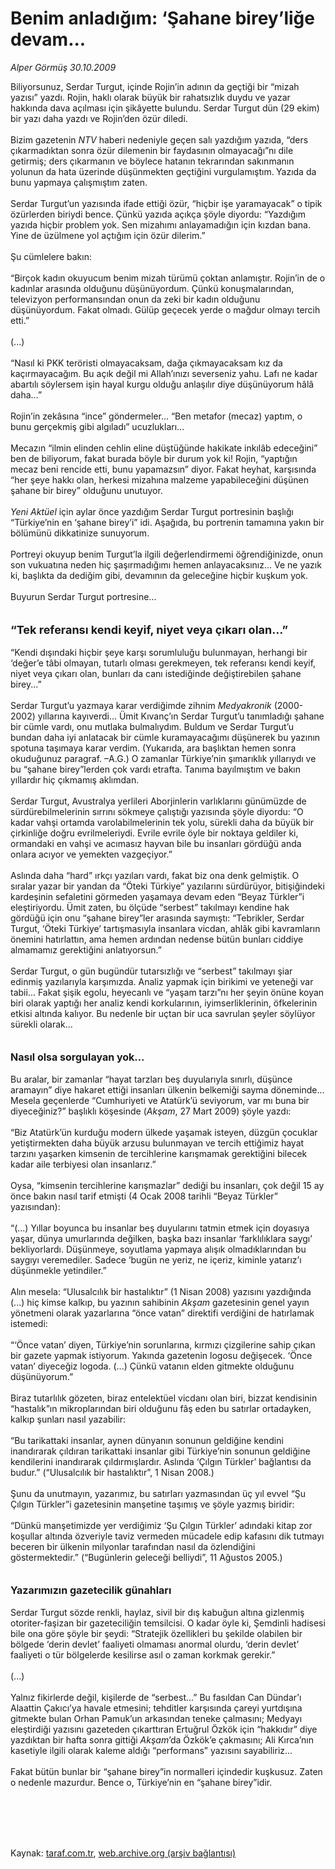 # Benim anladığım: ‘Şahane birey’liğe devam...

*Alper Görmüş 30.10.2009*

<div class="taraf_structure_2col_1zq">
<div class="margen_n">



 <p>Biliyorsunuz, Serdar Turgut, içinde Rojin’in adının da geçtiği bir “mizah yazısı” yazdı. Rojin, haklı olarak büyük bir rahatsızlık duydu ve yazar hakkında dava açılması için şikâyette bulundu. Serdar Turgut dün (29 ekim) bir yazı daha yazdı ve Rojin’den özür diledi. <br/><br/>Bizim gazetenin <i>NTV</i> haberi nedeniyle geçen salı yazdığım yazıda, “ders çıkarmadıktan sonra özür dilemenin bir faydasının olmayacağı”nı dile getirmiş; ders çıkarmanın ve böylece hatanın tekrarından sakınmanın yolunun da hata üzerinde düşünmekten geçtiğini vurgulamıştım.<b> </b>Yazıda da bunu yapmaya çalışmıştım zaten. <br/><br/>Serdar Turgut’un yazısında ifade ettiği özür, “hiçbir işe yaramayacak” o tipik özürlerden biriydi bence. Çünkü yazıda açıkça şöyle diyordu: “Yazdığım yazıda hiçbir problem yok. Sen mizahımı anlayamadığın için kızdan bana. Yine de üzülmene yol açtığım için özür dilerim.” <br/><br/>Şu cümlelere bakın: <br/><br/>“Birçok kadın okuyucum benim mizah türümü çoktan anlamıştır. Rojin’in de o kadınlar arasında olduğunu düşünüyordum. Çünkü konuşmalarından, televizyon performansından onun da zeki bir kadın olduğunu düşünüyordum. Fakat olmadı. Gülüp geçecek yerde o mağdur olmayı tercih etti.” <br/><br/>(...) <br/><br/>“Nasıl ki PKK teröristi olmayacaksam, dağa çıkmayacaksam kız da kaçırmayacağım. Bu açık değil mi Allah’ınızı severseniz yahu. Lafı ne kadar abartılı söylersem işin hayal kurgu olduğu anlaşılır diye düşünüyorum hâlâ daha...” <br/><br/>Rojin’in zekâsına “ince” göndermeler... “Ben metafor (mecaz) yaptım, o bunu gerçekmiş gibi algıladı” ucuzlukları... <br/><br/>Mecazın “ilmin elinden cehlin eline düştüğünde hakikate inkılâb edeceğini” ben de biliyorum, fakat burada böyle bir durum yok ki! Rojin, “yaptığın mecaz beni rencide etti, bunu yapamazsın” diyor. Fakat heyhat, karşısında “her şeye hakkı olan, herkesi mizahına malzeme yapabileceğini düşünen şahane bir birey” olduğunu unutuyor.<i> <br/><br/>Yeni Aktüel</i> için aylar önce yazdığım Serdar Turgut portresinin başlığı “Türkiye’nin en ‘şahane birey’i” idi. Aşağıda, bu portrenin tamamına yakın bir bölümünü dikkatinize sunuyorum. <br/><br/>Portreyi okuyup benim Turgut’la ilgili değerlendirmemi öğrendiğinizde, onun son vukuatına neden hiç şaşırmadığımı hemen anlayacaksınız... Ve ne yazık ki, başlıkta da dediğim gibi, devamının da geleceğine hiçbir kuşkum yok. <br/><br/>Buyurun Serdar Turgut portresine...<b> <br/><br/><br/><font size="4">“Tek referansı kendi keyif, niyet veya çıkarı olan...”</font></b> <br/><br/>“Kendi dışındaki hiçbir şeye karşı sorumluluğu bulunmayan, herhangi bir ‘değer’e tâbi olmayan, tutarlı olması gerekmeyen, tek referansı kendi keyif, niyet veya çıkarı olan, bunları da canı istediğinde değiştirebilen şahane birey...” <br/><br/>Serdar Turgut’u yazmaya karar verdiğimde zihnim <i>Medyakronik</i> (2000-2002) yıllarına kayıverdi... Ümit Kıvanç’ın Serdar Turgut’u tanımladığı şahane bir cümle vardı, onu mutlaka bulmalıydım. Buldum ve Serdar Turgut’u bundan daha iyi anlatacak bir cümle kuramayacağımı düşünerek bu yazının spotuna taşımaya karar verdim. (Yukarıda, ara başlıktan hemen sonra okuduğunuz paragraf. –A.G.) O zamanlar Türkiye’nin şımarıklık yıllarıydı ve bu “şahane birey”lerden çok vardı etrafta. Tanıma bayılmıştım ve bakın yıllardır hiç çıkmamış aklımdan. <br/><br/>Serdar Turgut, Avustralya yerlileri Aborjinlerin varlıklarını günümüzde de sürdürebilmelerinin sırrını sökmeye çalıştığı yazısında şöyle diyordu: “O kadar vahşi ortamda varolabilmelerinin tek yolu, sürekli daha da büyük bir çirkinliğe doğru evrilmeleriydi. Evrile evrile öyle bir noktaya geldiler ki, ormandaki en vahşi ve acımasız hayvan bile bu insanları gördüğü anda onlara acıyor ve yemekten vazgeçiyor.” <br/><br/>Aslında daha “hard” ırkçı yazıları vardı, fakat biz ona denk gelmiştik. O sıralar yazar bir yandan da “Öteki Türkiye” yazılarını sürdürüyor, bitişiğindeki kardeşinin sefaletini görmeden yaşamaya devam eden “Beyaz Türkler”i eleştiriyordu. Ümit zaten, bu ölçüde “serbest” takılmayı kendine hak gördüğü için onu “şahane birey”ler arasında saymıştı: “Tebrikler, Serdar Turgut, ‘Öteki Türkiye’ tartışmasıyla insanlara vicdan, ahlâk gibi kavramların önemini hatırlattın, ama hemen ardından nedense bütün bunları ciddiye almamamız gerektiğini anlatıyorsun.” <br/><br/>Serdar Turgut, o gün bugündür tutarsızlığı ve “serbest” takılmayı şiar edinmiş yazılarıyla karşımızda. Analiz yapmak için birikimi ve yeteneği var tabii... Fakat şişik egolu, heyecanlı ve “yaşam tarzı”nı her şeyin önüne koyan biri olarak yaptığı her analiz kendi korkularının, iyimserliklerinin, öfkelerinin etkisi altında kalıyor. Bu nedenle bir uçtan bir uca savrulan şeyler söylüyor sürekli olarak...<b> <br/><br/><br/><font size="3">Nasıl olsa sorgulayan yok...</font></b><font size="3"> <br/></font><br/>Bu aralar, bir zamanlar “hayat tarzları beş duyularıyla sınırlı, düşünce aramayın” diye hakaret ettiği insanları ülkenin belkemiği sayma döneminde... Mesela geçenlerde “Cumhuriyeti ve Atatürk’ü seviyorum, var mı buna bir diyeceğiniz?” başlıklı köşesinde (<i>Akşam</i>, 27 Mart 2009) şöyle yazdı: <br/><br/>“Biz Atatürk’ün kurduğu modern ülkede yaşamak isteyen, düzgün çocuklar yetiştirmekten daha büyük arzusu bulunmayan ve tercih ettiğimiz hayat tarzını yaşarken kimsenin de tercihlerine karışmamak gerektiğini bilecek kadar aile terbiyesi olan insanlarız.” <br/><br/>Oysa, “kimsenin tercihlerine karışmazlar” dediği bu insanları, çok değil 15 ay önce bakın nasıl tarif etmişti (4 Ocak 2008 tarihli “Beyaz Türkler” yazısından): <br/><br/>“(...) Yıllar boyunca bu insanlar beş duyularını tatmin etmek için doyasıya yaşar, dünya umurlarında değilken, başka bazı insanlar ‘farklılıklara saygı’ bekliyorlardı. Düşünmeye, soyutlama yapmaya alışık olmadıklarından bu saygıyı veremediler. Sadece ‘bugün ne yeriz, ne içeriz, kiminle yatarız’ı düşünmekle yetindiler.” <br/><br/>Alın mesela: “Ulusalcılık bir hastalıktır” (1 Nisan 2008) yazısını yazdığında (...) hiç kimse kalkıp, bu yazının sahibinin <i>Akşam</i> gazetesinin genel yayın yönetmeni olarak yazarlarına “önce vatan” direktifi verdiğini de hatırlamak istemedi: <br/><br/>“‘Önce vatan’ diyen, Türkiye’nin sorunlarına, kırmızı çizgilerine sahip çıkan bir gazete yapmak istiyorum. Yakında gazetenin logosu değişecek. ‘Önce vatan’ diyeceğiz logoda. (...) Çünkü vatanın elden gitmekte olduğunu düşünüyorum.” <br/><br/>Biraz tutarlılık gözeten, biraz entelektüel vicdanı olan biri, bizzat kendisinin “hastalık”ın mikroplarından biri olduğunu fâş eden bu satırlar ortadayken, kalkıp şunları nasıl yazabilir: <br/><br/>“Bu tarikattaki insanlar, aynen dünyanın sonunun geldiğine kendini inandırarak çıldıran tarikattaki insanlar gibi Türkiye’nin sonunun geldiğine kendilerini inandırarak çıldırmışlardır. Aslında ‘Çılgın Türkler’ bağlantısı da budur.” (“Ulusalcılık bir hastalıktır”, 1 Nisan 2008.) <br/><br/>Şunu da unutmayın, yazarımız, bu satırları yazmasından üç yıl evvel “Şu Çılgın Türkler”i gazetesinin manşetine taşımış ve şöyle yazmış biridir: <br/><br/>“Dünkü manşetimizde yer verdiğimiz ‘Şu Çılgın Türkler’ adındaki kitap zor koşullar altında özveriyle taviz vermeden mücadele edip kafasını dik tutmayı beceren bir ülkenin milyonlar tarafından nasıl da özlendiğini göstermektedir.” (“Bugünlerin geleceği belliydi”, 11 Ağustos 2005.)<b> <br/><br/><br/><font size="3">Yazarımızın gazetecilik günahları</font></b><font size="3"> <br/></font><br/>Serdar Turgut sözde renkli, haylaz, sivil bir dış kabuğun altına gizlenmiş otoriter-faşizan bir gazeteciliğin temsilcisi. O kadar öyle ki, Şemdinli hadisesi bile ona göre şöyle bir şeydi: “Stratejik özellikleri bu şekilde olabilen bir bölgede ‘derin devlet’ faaliyeti olmaması anormal olurdu, ‘derin devlet’ faaliyeti o tür bölgelerde kesilirse asıl o zaman korkmak gerekir.” <br/><br/>(...) <br/><br/>Yalnız fikirlerde değil, kişilerde de “serbest...” Bu fasıldan Can Dündar’ı Alaattin Çakıcı’ya havale etmesini; tehditler karşısında çareyi yurtdışına gitmekte bulan Orhan Pamuk’un arkasından teneke çalmasını; Medyayı eleştirdiği yazısını gazeteden çıkarttıran Ertuğrul Özkök için “hakkıdır” diye yazdıktan bir hafta sonra gittiği <i>Akşam</i>’da Özkök’e çakmasını; Ali Kırca’nın kasetiyle ilgili olarak kaleme aldığı “performans” yazısını sayabiliriz... <br/><br/>Fakat bütün bunlar bir “şahane birey”in normalleri içindedir kuşkusuz. Zaten o nedenle mazurdur. Bence o, Türkiye’nin en “şahane birey”idir.</p>
<br/>
<br/>
<br/>



<br/>


<div id="taraf_not">
</div>

</div>


</div>

Kaynak: [taraf.com.tr](http://taraf.com.tr:80/makale/8208.htm), [web.archive.org (arşiv bağlantısı)](http://web.archive.org/web/20100114083156/http://taraf.com.tr:80/makale/8208.htm)

